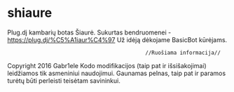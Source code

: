 # shiaure

Plug.dj kambarių botas Šiaurė. Sukurtas bendruomenei - https://plug.dj/%C5%A1iaur%C4%97 
Už idėją dėkojame BasicBot kūrėjams.

												//Ruošiama informacija//

Copyright 2016 Gabr1ele
Kodo modifikacijos (taip pat ir išsišakojimai) leidžiamos tik asmeniniui naudojimui.
Gaunamas pelnas, taip pat ir paramos turėtų būti perleisti teisėtam savininkui.
